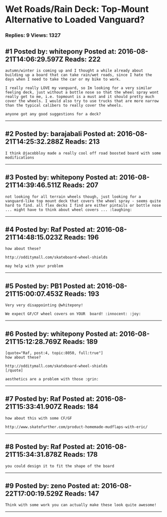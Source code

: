 # Wet Roads/Rain Deck: Top-Mount Alternative to Loaded Vanguard?

### Replies: 9 Views: 1327

## \#1 Posted by: whitepony Posted at: 2016-08-21T14:06:29.597Z Reads: 222

```
autumn/winter is coming up and I thought a while already about building up a board that can take rain/wet roads, since I hate the days when I need to take the car or my bike to work. 

I really really LOVE my vanguard, so Im looking for a very similar feeling deck, just without a bottle nose so that the wheel spray wont really get to me, i.e. topmount is a must and it should pretty much cover the wheels. I would also try to use trucks that are more narrow than the typical calibers to really cover the wheels.

anyone got any good suggestions for a deck?
```

---
## \#2 Posted by: barajabali Posted at: 2016-08-21T14:25:32.288Z Reads: 213

```
I think @jacobbloy made a really cool off road boosted board with some modifications
```

---
## \#3 Posted by: whitepony Posted at: 2016-08-21T14:39:46.511Z Reads: 207

```
not looking for all terrain wheels though, just looking for a vanguard-like top mount deck that covers the wheel spray - seems quite hard to find. all flex decks I find are either pintails or bottle nose ... might have to think about wheel covers ... :laughing:
```

---
## \#4 Posted by: Raf Posted at: 2016-08-21T14:48:15.023Z Reads: 196

```
how about these?

http://odditymall.com/skateboard-wheel-shields

may help with your problem
```

---
## \#5 Posted by: PB1 Posted at: 2016-08-21T15:00:07.453Z Reads: 193

```
Very very disappointing @whitepony! 

We expect GF/CF wheel covers on YOUR  board! :innocent: :joy:
```

---
## \#6 Posted by: whitepony Posted at: 2016-08-21T15:12:28.769Z Reads: 189

```
[quote="Raf, post:4, topic:8050, full:true"]
how about these?

http://odditymall.com/skateboard-wheel-shields
[/quote]

aesthetics are a problem with those :grin:
```

---
## \#7 Posted by: Raf Posted at: 2016-08-21T15:33:41.907Z Reads: 184

```
how about this with some CF/GF

http://www.skatefurther.com/product-homemade-mudflaps-with-eric/
```

---
## \#8 Posted by: Raf Posted at: 2016-08-21T15:34:31.878Z Reads: 178

```
you could design it to fit the shape of the board
```

---
## \#9 Posted by: zeno Posted at: 2016-08-22T17:00:19.529Z Reads: 147

```
Think with some work you can actually make these look quite awesome!
```

---
